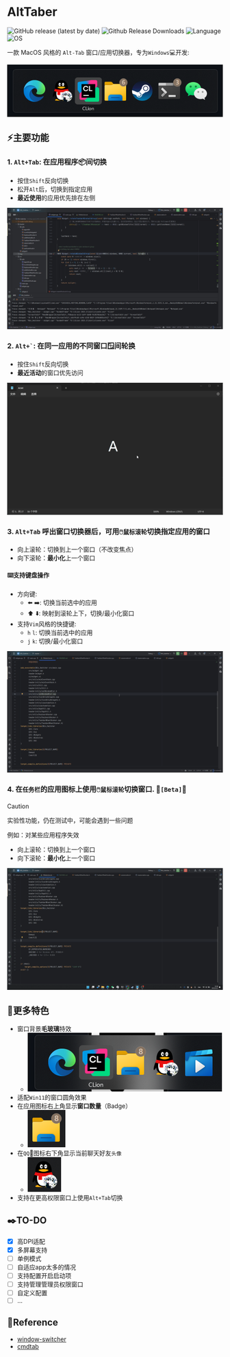 ﻿# AltTaber

![GitHub release (latest by date)](https://img.shields.io/github/v/release/MrBeanCpp/AltTaber)
![Github Release Downloads](https://img.shields.io/github/downloads/MrBeanCpp/AltTaber/total)
![Language](https://img.shields.io/badge/language-C++-239120)
![OS](https://img.shields.io/badge/OS-Windows-0078D4)

一款 MacOS 风格的 `Alt-Tab` 窗口/应用切换器，专为`Windows`💻️开发:

![ui](img/ui.png)

## ⚡主要功能

### 1. ``` Alt+Tab ```: 在应用程序📦间切换

- 按住`Shift`反向切换
- 松开`Alt`后，切换到指定应用
- **最近使用**的应用优先排在左侧

![switch apps](img/Alt_tab.gif)

### 2. ``` Alt+` ```: 在同一应用的不同**窗口**🪟间轮换

- 按住`Shift`反向切换
- **最近活动**的窗口优先访问

![switch windows](img/Alt_`.gif)

### 3. `Alt+Tab` 呼出窗口切换器后，可用`🖱️鼠标滚轮`切换指定应用的窗口

- 向上滚轮：切换到上一个窗口（不改变焦点）
- 向下滚轮：**最小化**上一个窗口

#### ⌨️支持键盘操作

- 方向键:
    - ⬅️ ➡️: 切换当前选中的应用
    - ⬆️ ⬇️: 映射到滚轮上下，切换/最小化窗口
- 支持`Vim`风格的快捷键:
    - `h` `l`: 切换当前选中的应用
    - `j` `k`: 切换/最小化窗口

![wheel](img/Alt_Wheel.gif)

### 4. 在`任务栏`的应用图标上使用`🖱️鼠标滚轮`切换窗口. 🚧`[Beta]`🚧

> [!CAUTION]
> 实验性功能，仍在测试中，可能会遇到一些问题
>
> 例如：对某些应用程序失效

- 向上滚轮：切换到上一个窗口
- 向下滚轮：**最小化**上一个窗口

![taskbar wheel](img/Taskbar_Wheel.gif)

## 🌟更多特色

- 窗口背景**毛玻璃**特效
    - ![bg blur](img/bg-blur.png)
- 适配`Win11`的窗口圆角效果
- 在应用图标右上角显示**窗口数量**（Badge）
    - ![app badge](img/app%20badge.png)
- 在`QQ`🐧图标右下角显示当前聊天好友`头像`
    - ![qq avatar](img/app%20qq%20avatar.png)
- 支持在更高权限窗口上使用`Alt+Tab`切换

## ✒️TO-DO

- [x] 高DPI适配
- [x] 多屏幕支持
- [ ] 单例模式
- [ ] 自适应app太多的情况
- [ ] 支持配置开启启动项
- [ ] 支持管理管理员权限窗口
- [ ] 自定义配置
- [ ] ...

## 🧐Reference

- [window-switcher](https://github.com/sigoden/window-switcher)
- [cmdtab](https://github.com/stianhoiland/cmdtab)
